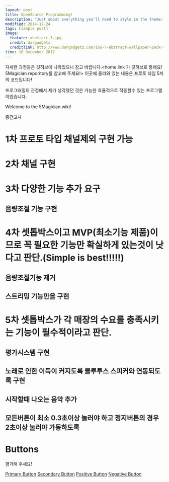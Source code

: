 ```yaml
---
layout: post
title: OpenSource Programming!
description: "Just about everything you'll need to style in the theme: headings, paragraphs, blockquotes, tables, code blocks, and more."
modified: 2014-12-24
tags: [sample post]
image:
  feature: abstract-3.jpg
  credit: dargadgetz
  creditlink: http://www.dargadgetz.com/ios-7-abstract-wallpaper-pack-for-iphone-5-and-ipod-touch-retina/
time: 16 December 2017
---
```


자세한 과정등은 깃허브에 나와있으니 참고 바랍니다.<home link 가 깃허브로 통해요! 5Magician reporitory를 참고해 주세요!> 이곳에 올라와 있는 내용은 프로토 타입 5차의 코드입니다!

프로그래밍의 관점에서 제가 생각했던 것은 가능한 효율적으로 작동할수 있는 프로그램이었습니다.

Welcome to the 5Magician wiki!

중간고사 

# 1차 프로토 타입 채널제외 구현 가능

# 2차 채널 구현

# 3차 다양한 기능 추가 요구 
##  음량조절 기능 구현

# 4차 셋톱박스이고 MVP(최소기능 제품)이므로 꼭 필요한 기능만 확실하게 있는것이 낫다고 판단.(Simple is best!!!!!) 
##   음량조절기능 제거
##   스트리밍 기능만을 구현

# 5차 셋톱박스가 각 매장의 수요를 충족시키는 기능이 필수적이라고 판단.
##  평가시스템 구현
##      노래로 인한 이득이 커지도록 블루투스 스피커와 연동되도록 구현
##      시작할때 나오는 음악 추가
##      모든버튼이 최소 0.3초이상 눌러야 하고 정지버튼의 경우 2초이상 눌러야 가동하도록 





<!--Below is just about everything you'll need to style in the theme. Check the source code to see the many embedded elements within paragraphs.

# Heading 1

## Heading 2

### Heading 3

#### Heading 4

##### Heading 5

###### Heading 6

### Body text

Lorem ipsum dolor sit amet, test link adipiscing elit. **This is strong**. Nullam dignissim convallis est. Quisque aliquam.

![Smithsonian Image]({{ site.url }}/images/3953273590_704e3899d5_m.jpg)
{: .image-right}

*This is emphasized*. Donec faucibus. Nunc iaculis suscipit dui. 53 = 125. Water is H<sub>2</sub>O. Nam sit amet sem. Aliquam libero nisi, imperdiet at, tincidunt nec, gravida vehicula, nisl. The New York Times <cite>(That’s a citation)</cite>. <u>Underline</u>. Maecenas ornare tortor. Donec sed tellus eget sapien fringilla nonummy. Mauris a ante. Suspendisse quam sem, consequat at, commodo vitae, feugiat in, nunc. Morbi imperdiet augue quis tellus.

HTML and <abbr title="cascading stylesheets">CSS<abbr> are our tools. Mauris a ante. Suspendisse quam sem, consequat at, commodo vitae, feugiat in, nunc. Morbi imperdiet augue quis tellus. Praesent mattis, massa quis luctus fermentum, turpis mi volutpat justo, eu volutpat enim diam eget metus.

### Blockquotes

> Lorem ipsum dolor sit amet, test link adipiscing elit. Nullam dignissim convallis est. Quisque aliquam.

## List Types

### Ordered Lists

1. Item one
   1. sub item one
   2. sub item two
   3. sub item three
2. Item two

### Unordered Lists

* Item one
* Item two
* Item three

## Tables

| Header1 | Header2 | Header3 |
|:--------|:-------:|--------:|
| cell1   | cell2   | cell3   |
| cell4   | cell5   | cell6   |
|----
| cell1   | cell2   | cell3   |
| cell4   | cell5   | cell6   |
|=====
| Foot1   | Foot2   | Foot3
{: rules="groups"}

## Code Snippets

Syntax highlighting via Rouge

```css
#container {
  float: left;
  margin: 0 -240px 0 0;
  width: 100%;
}
```

Non Pygments code example

    <div id="awesome">
        <p>This is great isn't it?</p>
    </div>
-->
# Buttons

평가해 주세요!


<a href="/" class="ui primary button">Primary Button</a>
<a href="/" class="ui secondary button">Secondary Button</a>
<a href="/" class="ui positive button">Positive Button</a>
<a href="/" class="ui negative button">Negative Button</a>
